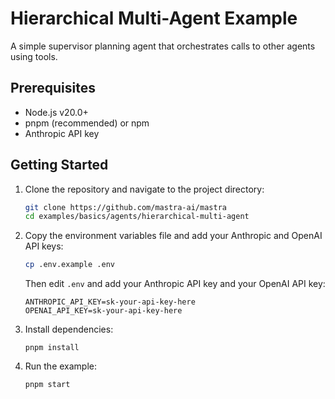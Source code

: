 # Hierarchical Multi-Agent Example

A simple supervisor planning agent that orchestrates calls to other agents using tools.

## Prerequisites

- Node.js v20.0+
- pnpm (recommended) or npm
- Anthropic API key

## Getting Started

1. Clone the repository and navigate to the project directory:

   ```bash
   git clone https://github.com/mastra-ai/mastra
   cd examples/basics/agents/hierarchical-multi-agent
   ```

2. Copy the environment variables file and add your Anthropic and OpenAI API keys:

   ```bash
   cp .env.example .env
   ```

   Then edit `.env` and add your Anthropic API key and your OpenAI API key:

   ```env
   ANTHROPIC_API_KEY=sk-your-api-key-here
   OPENAI_API_KEY=sk-your-api-key-here
   ```

3. Install dependencies:

   ```
   pnpm install
   ```

4. Run the example:

   ```bash
   pnpm start
   ```
